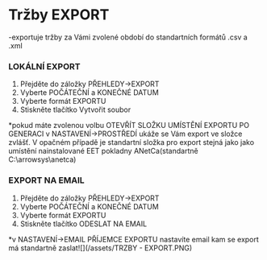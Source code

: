 # Tržby EXPORT

-exportuje tržby za Vámi zvolené období do standartních formátů .csv a .xml

### LOKÁLNÍ EXPORT

1. Přejděte do záložky PŘEHLEDY-&gt;EXPORT
2. Vyberte POČÁTEČNÍ a KONEČNÉ DATUM
3. Vyberte formát EXPORTU
4. Stiskněte tlačítko Vytvořit soubor

\*pokud máte zvolenou volbu OTEVŘÍT SLOŽKU UMÍSTĚNÍ EXPORTU PO GENERACI v NASTAVENÍ-&gt;PROSTŘEDÍ ukáže se Vám export ve složce zvlášť. V opačném případě je standartní složka pro export stejná jako jako umístění nainstalované EET pokladny ANetCa\(standartně C:\arrowsys\anetca\)

### EXPORT NA EMAIL

1. Přejděte do záložky PŘEHLEDY-&gt;EXPORT
2. Vyberte POČÁTEČNÍ a KONEČNÉ DATUM
3. Vyberte formát EXPORTU
4. Stiskněte tlačítko ODESLAT NA EMAIL

\*v NASTAVENÍ-&gt;EMAIL PŘÍJEMCE EXPORTU nastavíte email kam se export má standartně zaslat![](/assets/TRZBY - EXPORT.PNG)


